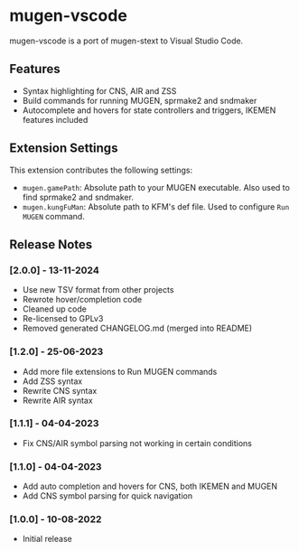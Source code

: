 # mugen-vscode

mugen-vscode is a port of mugen-stext to Visual Studio Code.

## Features

- Syntax highlighting for CNS, AIR and ZSS
- Build commands for running MUGEN, sprmake2 and sndmaker
- Autocomplete and hovers for state controllers and triggers, IKEMEN features included

## Extension Settings

This extension contributes the following settings:

* `mugen.gamePath`: Absolute path to your MUGEN executable. Also used to find sprmake2 and sndmaker.
* `mugen.kungFuMan`: Absolute path to KFM's def file. Used to configure `Run MUGEN` command.

## Release Notes

### [2.0.0] - 13-11-2024

- Use new TSV format from other projects
- Rewrote hover/completion code
- Cleaned up code
- Re-licensed to GPLv3
- Removed generated CHANGELOG.md (merged into README)

### [1.2.0] - 25-06-2023

- Add more file extensions to Run MUGEN commands
- Add ZSS syntax
- Rewrite CNS syntax
- Rewrite AIR syntax

### [1.1.1] - 04-04-2023

- Fix CNS/AIR symbol parsing not working in certain conditions

### [1.1.0] - 04-04-2023

- Add auto completion and hovers for CNS, both IKEMEN and MUGEN
- Add CNS symbol parsing for quick navigation

### [1.0.0] - 10-08-2022

- Initial release
